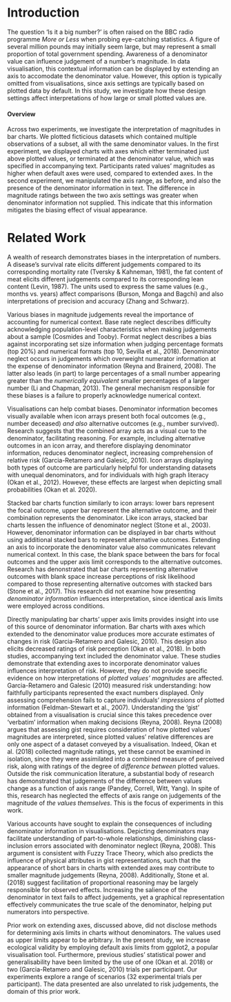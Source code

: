 # Introduction

The question ‘Is it a big number?’ is often raised on the BBC radio programme _More or Less_ when probing eye-catching statistics. A figure of several million pounds may initially seem large, but may represent a small proportion of total government spending. Awareness of a denominator value can influence judgement of a number’s magnitude. In data visualisation, this contextual information can be displayed by extending an axis to accomodate the denominator value. However, this option is typically omitted from visualisations, since axis settings are typically based on plotted data by default. In this study, we investigate how these design settings affect interpretations of how large or small plotted values are.

#### Overview

Across two experiments, we investigate the interpretation of magnitudes in bar charts. We plotted ficticious datasets which contained multiple observations of a subset, all with the same denominator values. In the first experiment, we displayed charts with axes which either terminated just above plotted values, or terminated at the denominator value, which was specified in accompanying text. Participants rated values’ magnitudes as higher when default axes were used, compared to extended axes. In the second experiment, we manipulated the axis range, as before, and also the presence of the denominator information in text. The difference in magnitude ratings between the two axis settings was greater when denominator information not supplied. This indicate that this information mitigates the biasing effect of visual appearance.

# Related Work

A wealth of research demonstrates biases in the interpretation of numbers. A disease’s survival rate elicits different judgements compared to its corresponding mortality rate (Tversky & Kahneman, 1981), the fat content of meat elicits different judgements compared to its corresponding lean content (Levin, 1987). The units used to express the same values (e.g., months vs. years) affect comparisons (Burson, Monga and Bagchi) and also interpretations of precision and accuracy (Zhang and Schwarz). 

Various biases in magnitude judgements reveal the importance of accounting for numerical context. Base rate neglect describes difficulty acknowledging population-level characteristics when making judgements about a sample (Cosmides and Tooby). Format neglect describes a bias against incorporating set size information when judging percentage formats (top 20%) and numerical formats (top 10, Sevilla et al., 2018). Denominator neglect occurs in judgements which overweight numerator information at the expense of denominator information (Reyna and Brainerd, 2008). The latter also leads (in part) to large percentages of a small number appearing greater than the *numerically equivalent* smaller percentages of a larger number (Li and Chapman, 2013). The general mechanism responsible for these biases is a failure to properly acknowledge numerical context.

Visualisations can help combat biases. Denominator information becomes visually available when icon arrays present both focal outcomes (e.g., number deceased) *and also* alternative outcomes (e.g., number survived). Research suggests that the combined array acts as a visual cue to the denominator, facilitating reasoning. For example, including alternative outcomes in an icon array, and therefore displaying denominator information, reduces denominator neglect, increasing comprehension of relative risk (Garcia-Retamero and Galesic, 2010). Icon arrays displaying both types of outcome are particularly helpful for understanding datasets with unequal denominators, and for individuals with high graph literacy (Okan et al., 2012). However, these effects are largest when depicting small probabilities (Okan et al. 2020). 

Stacked bar charts function similarly to icon arrays: lower bars represent the focal outcome, upper bar represent the alternative outcome, and their combination represents the denominator. Like icon arrays, stacked bar charts lessen the influence of denominator neglect (Stone et al., 2003). However, denominator information can be displayed in bar charts without using additional stacked bars to represent alternative outcomes. Extending an axis to incorporate the denominator value also communicates relevant numerical context. In this case, the blank space between the bars for focal outcomes and the upper axis limit corresponds to the alternative outcomes. Research has denonstrated that bar charts representing alternative outcomes with blank space increase perceptions of risk likelihood compared to those representing alternative outcomes with stacked bars (Stone et al., 2017). This research did not examine how presenting *denominator information* influences interpretation, since identical axis limits were employed across conditions.

Directly manipulating bar charts’ upper axis limits provides insight into use of this source of denominator information. Bar charts with axes which extended to the denominator value produces more accurate estimates of changes in risk (Garcia-Retamero and Galesic, 2010). This design also elicits decreased ratings of risk perception (Okan et al., 2018). In both studies, accompanying text included the denominator value. These studies demonstrate that extending axes to incorporate denominator values influences interpretation of risk. However, they do not provide specific evidence on how interpretations of *plotted values’ magnitudes* are affected. Garcia-Retamero and Galesic (2010) measured risk understanding: how faithfully participants represented the exact numbers displayed. Only assessing comprehension fails to capture individuals’ *impressions* of plotted information (Feldman-Stewart et al., 2007). Understanding the ‘gist’ obtained from a visualisation is crucial since this takes precedence over ‘verbatim’ information when making decisions (Reyna, 2008). Reyna (2008) argues that assessing gist requires consideration of how plotted values’ magnitudes are interpreted, since plotted values’ relative differences are only one aspect of a dataset conveyed by a visualisation. Indeed, Okan et al. (2018) collected magnitude ratings, yet these cannot be examined in isolation, since they were assimilated into a combined measure of perceived risk, along with ratings of the degree of *difference between* plotted values. Outside the risk communication literature, a substantial body of research has demonstrated that judgements of the difference between values change as a function of axis range (Pandey, Correll, Witt, Yang). In spite of this, research has neglected the effects of axis range on judgements of the magnitude of *the values themselves*. This is the focus of experiments in this work.

Various accounts have sought to explain the consequences of including denominator information in visualisations. Depicting denominators may facilitate understanding of part-to-whole relationships, diminishing class-inclusion errors associated with denominator neglect (Reyna, 2008). This argument is consistent with Fuzzy Trace Theory, which also predicts the influence of physical attributes in gist representations, such that the appearance of short bars in charts with extended axes may contribute to smaller magnitude judgements (Reyna, 2008). Additionally, Stone et al. (2018) suggest facilitation of proportional reasoning may be largely responsible for observed effects. Increasing the salience of the denominator in text fails to affect judgements, yet a graphical representation effectively communicates the true scale of the denominator, helping put numerators into perspective. 

Prior work on extending axes, discussed above, did not disclose methods for determining axis limits in charts without denominators. The values used as upper limits appear to be arbitrary. In the present study, we increase ecological validity by employing default axis limits from ggplot2, a popular visualisation tool. Furthermore, previous studies’ statistical power and generalisability have been limited by the use of one (Okan et al. 2018) or two (Garcia-Retamero and Galesic, 2010) trials per participant. Our experiments explore a range of scenarios (32 experimental trials per participant). The data presented are also unrelated to risk judgements, the domain of this prior work.

